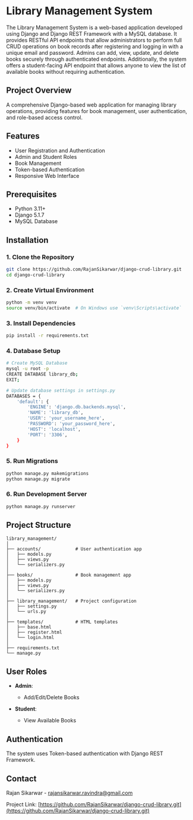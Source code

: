 # Library Management System
The Library Management System is a web-based application developed using Django and Django REST Framework with a MySQL database. It provides RESTful API endpoints that allow administrators to perform full CRUD operations on book records after registering and logging in with a unique email and password. Admins can add, view, update, and delete books securely through authenticated endpoints. Additionally, the system offers a student-facing API endpoint that allows anyone to view the list of available books without requiring authentication.

## Project Overview

A comprehensive Django-based web application for managing library operations, providing features for book management, user authentication, and role-based access control.

## Features

- User Registration and Authentication
- Admin and Student Roles
- Book Management
- Token-based Authentication
- Responsive Web Interface

## Prerequisites

- Python 3.11+
- Django 5.1.7
- MySQL Database

## Installation

### 1. Clone the Repository

```bash
git clone https://github.com/RajanSikarwar/django-crud-library.git
cd django-crud-library
```

### 2. Create Virtual Environment

```bash
python -m venv venv
source venv/bin/activate  # On Windows use `venv\Scripts\activate`
```

### 3. Install Dependencies

```bash
pip install -r requirements.txt
```

### 4. Database Setup

```bash
# Create MySQL Database
mysql -u root -p
CREATE DATABASE library_db;
EXIT;

# Update database settings in settings.py
DATABASES = {
    'default': {
        'ENGINE': 'django.db.backends.mysql',
        'NAME': 'library_db',
        'USER': 'your_username_here',
        'PASSWORD': 'your_password_here',
        'HOST': 'localhost',
        'PORT': '3306',
    }
}
```

### 5. Run Migrations

```bash
python manage.py makemigrations
python manage.py migrate
```

### 6. Run Development Server

```bash
python manage.py runserver
```

## Project Structure

```
library_management/
│
├── accounts/             # User authentication app
│   ├── models.py
│   ├── views.py
│   └── serializers.py
│
├── books/                # Book management app
│   ├── models.py
│   ├── views.py
│   └── serializers.py
│
├── library_management/   # Project configuration
│   ├── settings.py
│   └── urls.py
│
├── templates/            # HTML templates
│   ├── base.html
│   ├── register.html
│   └── login.html
│
├── requirements.txt
└── manage.py
```

## User Roles

- **Admin**:
  - Add/Edit/Delete Books

- **Student**:
  - View Available Books

## Authentication

The system uses Token-based authentication with Django REST Framework.

## Contact

Rajan Sikarwar - rajansikarwar.ravindra@gmail.com

Project Link: [https://github.com/RajanSikarwar/django-crud-library.git](https://github.com/RajanSikarwar/django-crud-library.git)
```
